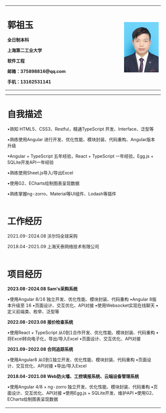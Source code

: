 <table border="0">
  <tr>
    <td width="75%">
      <h1>郭祖玉</h1>
      <p><b>全日制本科</b></p>
      <p><b>上海第二工业大学</b></p>
      <p><b>软件工程</b></p>
      <p><b>邮箱：375898816@qq.com</b></p>
      <p><b>手机：13162531141</b></p>
    </td>
    <td width="25%">
      <img src="/portrait.jpg" width="100%">
    </td>
  </tr>
</table>
<table border="0">
  <tr>
    <td>
      <h1>自我描述</h1>
      <p>•熟知 HTML5、CSS3、Restful，精通TypeScript 开发、Interface、泛型等</p>
      <p>•熟练使用Angular 进行开发、优化性能、模块封装、代码重构、Angular版本升级</p>
      <p>•Angular + TypeScript 五年经验，React + TypeScript 一年经验，Egg.js + SQLite开发API一年经验</p>
      <p>•熟练使用Sheet.js导入/导出Excel</p>
      <p>•使用G2、ECharts绘制图表呈现数据</p>
      <p>•熟练掌握ng-zorro、Material等UI组件、Lodash等插件</p>
    </td>
  </tr>
  <tr>
    <td>
      <h1>工作经历</h1>
      <p>2021.09-2024.08 沃尔玛全球采购</p>
      <p>2018.04-2021.09 上海天泰网络技术有限公司</p>
    </td>
  </tr>
  <tr>
    <td>
      <h1>项目经历</h1>
      <p style="font-weight: 700;">2023.08-2024.08 Sam's采购系统</p>
      <p>
        •使用Angular 8/16 独立开发、优化性能、模块封装、代码重构
        •Angular 8版本升级至 16
        •页面设计、交互优化、API对接
        •使用Websocket实现在线聊天
        •定义前端类、枚举、泛型等
      </p>
      <p style="font-weight: 700;">2022.08-2023.08 报价检查系统</p>
      <p>
        •使用React + TypeScript 从0到1合作开发、优化性能、模块封装、代码重构
        •将Excel转向电子化，导出/导入Excel
        •页面设计、交互优化、API对接
      </p>
      <p style="font-weight: 700;">2021.09-2022.08 合同追踪系统</p>
      <p>
        •使用Angular8 从0到1独立开发、优化性能、模块封装、代码重构
        •页面设计、交互优化、API对接
        •导出/导入Excel
      </p>
      <p style="font-weight: 700;">2018.04-2021.08 Web防火墙、工控填报系统、云端设备管理系统</p>
      <p>
        •使用Angular 4/8 + ng-zorro 独立开发、优化性能、模块封装、代码重构
        •页面设计、交互优化、API对接
        •使用Egg.js + SQLite开发、维护API
        •使用G2、ECharts绘制图表呈现数据
      </p>
    </td>
  </tr>
</table>

